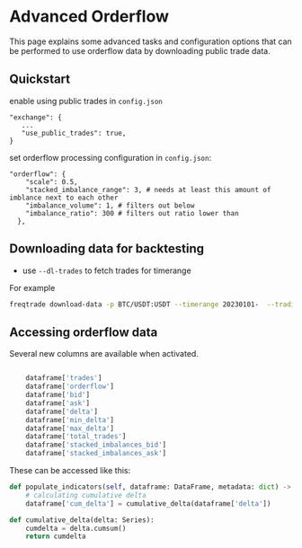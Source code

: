 # Advanced Orderflow

This page explains some advanced tasks and configuration options that can be performed to use orderflow data by downloading public trade data.


## Quickstart

enable using public trades in `config.json`
```
"exchange": {
   ...
   "use_public_trades": true,
}
```
set orderflow processing configuration in `config.json`:
```
"orderflow": {
    "scale": 0.5, 
    "stacked_imbalance_range": 3, # needs at least this amount of imblance next to each other
    "imbalance_volume": 1, # filters out below
    "imbalance_ratio": 300 # filters out ratio lower than
  },
```

## Downloading data for backtesting

- use `--dl-trades` to fetch trades for timerange

For example
``` bash
freqtrade download-data -p BTC/USDT:USDT --timerange 20230101-  --trading-mode futures  --timeframes 5m --dl-trades
```


## Accessing orderflow data

Several new columns are available when activated.
``` python

    dataframe['trades']
    dataframe['orderflow']
    dataframe['bid']
    dataframe['ask']
    dataframe['delta']
    dataframe['min_delta']
    dataframe['max_delta']
    dataframe['total_trades']
    dataframe['stacked_imbalances_bid']
    dataframe['stacked_imbalances_ask']
```

These can be accessed like this:
``` python
def populate_indicators(self, dataframe: DataFrame, metadata: dict) -> DataFrame:
    # calculating cumulative delta
    dataframe['cum_delta'] = cumulative_delta(dataframe['delta'])

def cumulative_delta(delta: Series):
    cumdelta = delta.cumsum()
    return cumdelta

```
